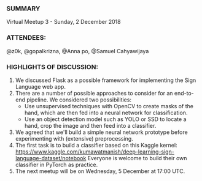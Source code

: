 ### SUMMARY  
Virtual Meetup 3 - Sunday, 2 December 2018  

### ATTENDEES:  
@z0k, @gopalkrizna, @Anna po, @Samuel Cahyawijaya  

### HIGHLIGHTS OF DISCUSSION:
1. We discussed Flask as a possible framework for implementing the Sign
   Language web app.  
2. There are a number of possible approaches to consider for an end-to-end
   pipeline. We considered two possibilities:   
    - Use unsupervised techniques with OpenCV to create masks of the hand,
      which are then fed into a neural network for classification.  
    - Use an object detection model such as YOLO or SSD to locate a hand, crop
      the image and then feed into a classifier.  
3. We agreed that we'll build a simple neural network prototype before experimenting with (extensive) preprocessing.   
4. The first task is to build a classifier based on this Kaggle kernel: https://www.kaggle.com/kumawatmanish/deep-learning-sign-language-dataset/notebook
 Everyone is welcome to build their own classifier in PyTorch as practice.  
5. The next meetup will be on Wednesday, 5 December at 17:00 UTC.  

